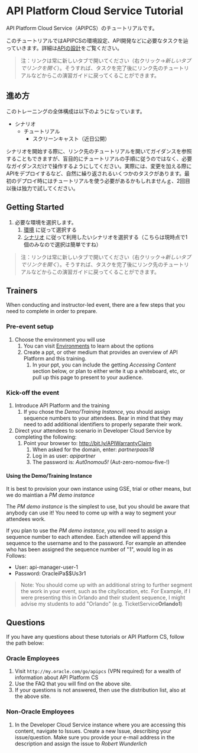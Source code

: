 # API Platform Cloud Service Tutorial

API Platform Cloud Service（APIPCS）のチュートリアルです。

このチュートリアルではAPIPCSの環境設定、API開発などに必要なタスクを辿っていきます。詳細は[APIの設計](./tutorials/design/design_api)をご覧ください。

> 注：リンクは常に新しいタブで開いてください（右クリック→*新しいタブでリンクを開く*）。そうすれば、タスクを完了後にリンク先のチュートリアルなどからこの演習ガイドに戻ってくることができます。

## 進め方

このトレーニングの全体構成は以下のようになっています。

- シナリオ
  - チュートリアル
    - スクリーンキャスト（近日公開）

シナリオを開始する際に、リンク先のチュートリアルを開いてガイダンスを参照することもできますが、盲目的にチュートリアルの手順に従うのではなく、必要なガイダンスだけで操作するようにしてください。実際には、変更を加える際にAPIをデプロイするなど、自然に繰り返されるいくつかのタスクがあります。最初のデプロイ時にはチュートリアルを使う必要があるかもしれませんｇ、2回目以後は独力で試してください。

## Getting Started

1. 必要な環境を選択します。
    1. [環境](./environments) に従って選択する
    1. [シナリオ](./scenarios) に従って利用したいシナリオを選択する（こちらは現時点で1個のみなので選択は簡単ですね）
  
> 注：リンクは常に新しいタブで開いてください（右クリック→*新しいタブでリンクを開く*）。そうすれば、タスクを完了後にリンク先のチュートリアルなどからこの演習ガイドに戻ってくることができます。

## Trainers

When conducting and instructor-led event, there are a few steps that you need to complete in order to prepare.

### Pre-event setup

1. Choose the environment you will use
    1. You can visit [Environments](./environments) to learn about the options
    1. Create a ppt, or other medium that provides an overview of API Platform and this training.
        1. In your ppt, you can include the getting *Accessing Content* section below, or plan to either write it up a whiteboard, etc, or pull up this page to present to your audience.
  
### Kick-off the event

1. Introduce API Platform and the training
    1. If you chose the *Demo/Training Instance*, you should assign sequence numbers to your attendees.  Bear in mind that they may need to add additional identifiers to properly separate their work.
1. Direct your attendees to scenario in Developer Cloud Service by completing the following:
    1. Point your browser to: http://bit.ly/APIWarrantyClaim
        1. When asked for the domain, enter: *partnerpaas18*
        1. Log in as user: *apipartner*
        1. The password is: *Aut0nomou5!* (Aut-zero-nomou-five-!)

#### Using the Demo/Training Instance

It is best to provision your own instance using GSE, trial or other means, but we do maintian a *PM demo instance*

The *PM demo instance* is the simplest to use, but you should be aware that anybody can use it!  You need to come up with a way to segment your attendees work.

If you plan to use the *PM demo instance*, you will need to assign a sequence number to each attendee.  Each attendee will append this sequence to the username and to the password.  For example an attendee who has been assigned the sequence number of "1",  would log in as Follows:

- User: api-manager-user-1
- Password: OracleiPa$$Us3r1

> Note: You should come up with an additional string to further segment the work in your event, such as the city/location, etc.  For Example, if I were presenting this in Orlando and their student sequence, I might advise my students to add "Orlando" (e.g. TicketService**Orlando1**)

## Questions

If you have any questions about these tutorials or API Platform CS, follow the path below:

### Oracle Employees

1. Visit `http://my.oracle.com/go/apipcs` (VPN required) for a wealth of information about API Platform CS
1. Use the FAQ that you will find on the above site.
1. If your questions is not answered, then use the distribution list, also at the above site.

### Non-Oracle Employees

1. In the Developer Cloud Service instance where you are accessing this content, navigate to Issues.  Create a new Issue, describing your issue/question.  Make sure you provide your e-mail address in the description and assign the issue to *Robert Wunderlich*